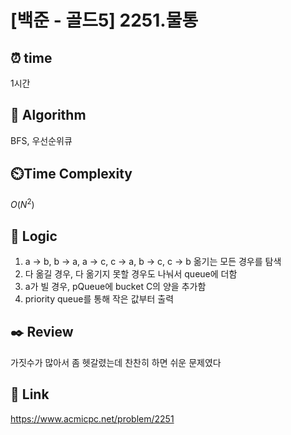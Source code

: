 # [백준 - 골드5] 2251.물통

## ⏰  **time**
1시간

## :pushpin: **Algorithm**
BFS, 우선순위큐

## ⏲️**Time Complexity**
$O(N^2)$

## :round_pushpin: **Logic**
1. a -> b, b -> a, a -> c, c -> a, b -> c, c -> b 옮기는 모든 경우를 탐색
2. 다 옮길 경우, 다 옮기지 못할 경우도 나눠서 queue에 더함
3. a가 빌 경우, pQueue에 bucket C의 양을 추가함
4. priority queue를 통해 작은 값부터 출력

## :black_nib: **Review**
가짓수가 많아서 좀 헷갈렸는데 찬찬히 하면 쉬운 문제였다

## 📡 Link
https://www.acmicpc.net/problem/2251
